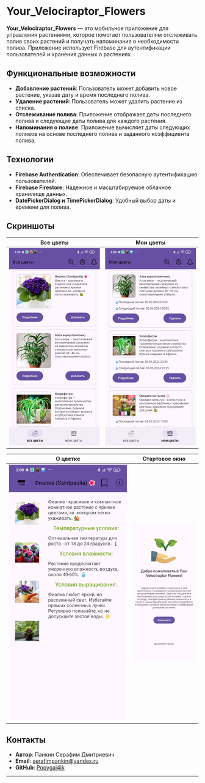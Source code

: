 # Your_Velociraptor_Flowers

**Your_Velociraptor_Flowers** — это мобильное приложение для управления растениями, которое помогает пользователям отслеживать полив своих растений и получать напоминания о необходимости полива. Приложение использует Firebase для аутентификации пользователей и хранения данных о растениях.

## Функциональные возможности

- **Добавление растений**: Пользователь может добавить новое растение, указав дату и время последнего полива.
- **Удаление растений**: Пользователь может удалить растение из списка.
- **Отслеживание полива**: Приложение отображает даты последнего полива и следующие даты полива для каждого растения.
- **Напоминания о поливе**: Приложение вычисляет даты следующих поливов на основе последнего полива и заданного коэффициента полива.

## Технологии

- **Firebase Authentication**: Обеспечивает безопасную аутентификацию пользователей.
- **Firebase Firestore**: Надежное и масштабируемое облачное хранилище данных.
- **DatePickerDialog и TimePickerDialog**: Удобный выбор даты и времени для полива.

## Скриншоты

| Все цветы  | Мои цветы  |
|:---:|:---:|
| ![Все цветы](screenshots/Screenshot_1.jpg) | ![Мои цветы](screenshots/Screenshot_2.jpg) |

| О цветке  | Стартовое окно  |
|:---:|:---:|
| ![О цветке](screenshots/Screenshot_3.jpg) | ![Стартовое окно](screenshots/Screenshot_4.png) |

## Контакты

- **Автор**: Панкин Серафим Дмитриевич
- **Email**: [serafimpankin@yandex.ru](mailto:serafimpankin@yandex.ru)
- **GitHub**: [Popygai4ik](https://github.com/Popygai4ik)

---
